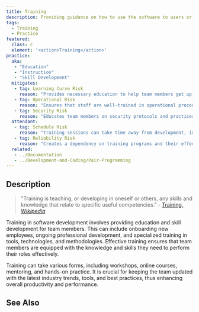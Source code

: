 ```yaml
---
title: Training
description: Providing guidance on how to use the software to users or developers.
tags: 
  - Training
  - Practice
featured: 
  class: c
  element: '<action>Training</action>'
practice:
  aka: 
   - "Education"
   - "Instruction"
   - "Skill Development"
  mitigates:
   - tag: Learning Curve Risk
     reason: "Provides necessary education to help team members get up to speed."
   - tag: Operational Risk
     reason: "Ensures that staff are well-trained in operational procedures and best practices."
   - tag: Security Risk
     reason: "Educates team members on security protocols and practices."
  attendant:
   - tag: Schedule Risk
     reason: "Training sessions can take time away from development, impacting schedules."
   - tag: Reliability Risk
     reason: "Creates a dependency on training programs and their effectiveness."
  related:
   - ../Documentation
   - ../Development-and-Coding/Pair-Programming
---
```


<PracticeIntro details={frontMatter} /> 

## Description

> "Training is teaching, or developing in oneself or others, any skills and knowledge that relate to specific useful competencies." - [Training, _Wikipedia_](https://en.wikipedia.org/wiki/Training)

Training in software development involves providing education and skill development for team members. This can include onboarding new employees, ongoing professional development, and specialized training in tools, technologies, and methodologies. Effective training ensures that team members are equipped with the knowledge and skills they need to perform their roles effectively.

Training can take various forms, including workshops, online courses, mentoring, and hands-on practice. It is crucial for keeping the team updated with the latest industry trends, tools, and best practices, thus enhancing overall productivity and performance.

## See Also

<TagList tag="Training" />
